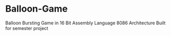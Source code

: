 # Balloon-Game
Balloon Bursting Game in 16 Bit Assembly Language 8086 Architecture Built for semester project
